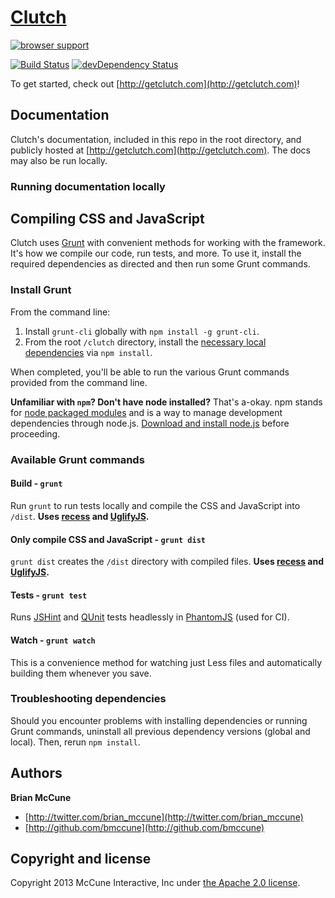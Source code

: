 # [Clutch](http://getclutch.com) 
[![browser support](https://ci.testling.com/bmccune/clutch.png)](https://ci.testling.com/bmccune/clutch) 

[![Build Status](https://travis-ci.org/bmccune/clutch.png?branch=master)](https://travis-ci.org/bmccune/clutch)
[![devDependency Status](https://david-dm.org/bmccune/clutch.png)](https://david-dm.org/bmccune/clutch#info=devDependencies)

To get started, check out [http://getclutch.com](http://getclutch.com)!

## Documentation

Clutch's documentation, included in this repo in the root directory, and publicly hosted at [http://getclutch.com](http://getclutch.com). The docs may also be run locally.

### Running documentation locally


## Compiling CSS and JavaScript

Clutch uses [Grunt](http://gruntjs.com/) with convenient methods for working with the framework. It's how we compile our code, run tests, and more. To use it, install the required dependencies as directed and then run some Grunt commands.

### Install Grunt

From the command line:

1. Install `grunt-cli` globally with `npm install -g grunt-cli`.
2. From the root `/clutch` directory, install the [necessary local dependencies](package.json) via `npm install`.

When completed, you'll be able to run the various Grunt commands provided from the command line.

**Unfamiliar with `npm`? Don't have node installed?** That's a-okay. npm stands for [node packaged modules](http://npmjs.org/) and is a way to manage development dependencies through node.js. [Download and install node.js](http://nodejs.org/download/) before proceeding.

### Available Grunt commands

#### Build - `grunt`
Run `grunt` to run tests locally and compile the CSS and JavaScript into `/dist`. **Uses [recess](http://twitter.github.io/recess/) and [UglifyJS](http://lisperator.net/uglifyjs/).**

#### Only compile CSS and JavaScript - `grunt dist`
`grunt dist` creates the `/dist` directory with compiled files. **Uses [recess](http://twitter.github.io/recess/) and [UglifyJS](http://lisperator.net/uglifyjs/).**

#### Tests - `grunt test`
Runs [JSHint](http://jshint.com) and [QUnit](http://qunitjs.com/) tests headlessly in [PhantomJS](http://phantomjs.org/) (used for CI).

#### Watch - `grunt watch`
This is a convenience method for watching just Less files and automatically building them whenever you save.

### Troubleshooting dependencies

Should you encounter problems with installing dependencies or running Grunt commands, uninstall all previous dependency versions (global and local). Then, rerun `npm install`.



## Authors

**Brian McCune**

+ [http://twitter.com/brian_mccune](http://twitter.com/brian_mccune)
+ [http://github.com/bmccune](http://github.com/bmccune)

## Copyright and license

Copyright 2013 McCune Interactive, Inc under [the Apache 2.0 license](LICENSE).